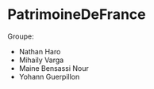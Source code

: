 # PatrimoineDeFrance


Groupe:

- Nathan Haro
- Mihaily Varga
- Maine Bensassi Nour
- Yohann Guerpillon
